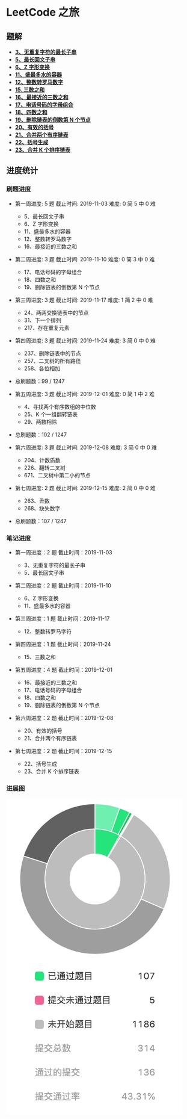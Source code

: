 # LeetCode 之旅

## 题解

- [**3、无重复字符的最长子串**](https://github.com/hubvue/algorithms/issues/32)
- [**5、最长回文子串**](https://github.com/hubvue/algorithms/issues/33)
- [**6、Z 字形变换**](https://github.com/hubvue/algorithms/issues/34)
- [**11、盛最多水的容器**](https://github.com/hubvue/algorithms/issues/35)
- [**12、整数转罗马数字**](https://github.com/hubvue/algorithms/issues/36)
- [**15. 三数之和**](https://github.com/hubvue/algorithms/issues/37)
- [**16、最接近的三数之和**](https://github.com/hubvue/algorithms/issues/38)
- [**17、电话号码的字母组合**](https://github.com/hubvue/algorithms/issues/39)
- [**18、四数之和**](https://github.com/hubvue/algorithms/issues/40)
- [**19、删除链表的倒数第 N 个节点**](https://github.com/hubvue/algorithms/issues/41)
- [**20、有效的括号**](https://github.com/hubvue/algorithms/issues/42)
- [**21、合并两个有序链表**](https://github.com/hubvue/algorithms/issues/43)
- [**22、括号生成**](https://github.com/hubvue/algorithms/issues/44)
- [**23、合并 K 个排序链表**](https://github.com/hubvue/algorithms/issues/45)

## 进度统计

### 刷题进度

- 第一周进度: 5 题 截止时间: 2019-11-03 难度: 0 简 5 中 0 难

  - 5、最长回文子串
  - 6、Z 字形变换
  - 11、盛最多水的容器
  - 12、整数转罗马数字
  - 16、最接近的三数之和

- 第二周进度: 3 题 截止时间: 2019-11-10 难度: 0 简 3 中 0 难

  - 17、电话号码的字母组合
  - 18、四数之和
  - 19、删除链表的倒数第 N 个节点

- 第三周进度: 3 题 截止时间: 2019-11-17 难度: 1 简 2 中 0 难

  - 24、两两交换链表中的节点
  - 31、下一个排列
  - 217、存在重复元素

- 第四周进度: 3 题 截止时间: 2019-11-24 难度: 3 简 0 中 0 难

  - 237、删除链表中的节点
  - 257、二叉树的所有路径
  - 258、各位相加

* 总刷题数：99 / 1247

- 第五周进度: 3 题 截止时间: 2019-12-01 难度: 0 简 1 中 2 难

  - 4、寻找两个有序数组的中位数
  - 25、K 个一组翻转链表
  - 29、两数相除

* 总刷题数：102 / 1247

- 第六周进度: 3 题 截止时间: 2019-12-08 难度: 3 简 0 中 0 难

  - 204、计数质数
  - 226、翻转二叉树
  - 671、二叉树中第二小的节点

- 第七周进度: 2 题 截止时间: 2019-12-15 难度: 2 简 0 中 0 难

  - 263、丑数
  - 268、缺失数字

* 总刷题数：107 / 1247

### 笔记进度

- 第一周进度：2 题 截止时间：2019-11-03

  - 3、无重复字符的最长子串
  - 5、最长回文子串

- 第二周进度：2 题 截止时间：2019-11-10

  - 6、Z 字形变换
  - 11、盛最多水的容器

- 第三周进度：1 题 截止时间：2019-11-17

  - 12、整数转罗马字符

- 第四周进度：1 题 截止时间：2019-11-24

  - 15、三数之和

- 第五周进度：4 题 截止时间：2019-12-01

  - 16、最接近的三数之和
  - 17、电话号码的字母组合
  - 18、四数之和
  - 19、删除链表的倒数第 N 个节点

- 第六周进度：2 题 截止时间：2019-12-08

  - 20、有效的括号
  - 21、合并两个有序链表

- 第七周进度：2 题 截止时间：2019-12-15

  - 22、括号生成
  - 23、合并 K 个排序链表

### 进展图

![](./2019-12-15.jpg)
